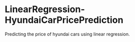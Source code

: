 # LinearRegression-HyundaiCarPricePrediction
Predicting the price of hyundai cars using linear regression.
